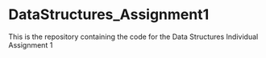 # DataStructures_Assignment1
This is the repository containing the code for the Data Structures Individual Assignment 1
